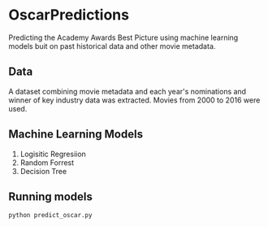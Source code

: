 # OscarPredictions
Predicting the Academy Awards Best Picture using machine learning models buit on past historical data and other movie metadata.

## Data
A dataset combining movie metadata and each year's nominations and winner of key industry data was extracted. Movies from 2000 to 2016 were used. 

## Machine Learning Models
1. Logisitic Regresiion
2. Random Forrest
3. Decision Tree

## Running models
```python
python predict_oscar.py
```

